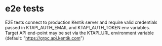 # e2e tests

E2E tests connect to production Kentik server and require valid credentials passed
in KTAPI_AUTH_EMAIL and KTAPI_AUTH_TOKEN env variables. Target API end-point may be set
via the KTAPI_URL environment variable (default: "https://grpc.api.kentik.com")